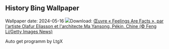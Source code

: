## History Bing Wallpaper
Wallpaper date: 2024-05-16
![](https://www.bing.com/th?id=OHR.DayOfLight_FR-FR2802585315_UHD.jpg&w=1000)Download: [Œuvre « Feelings Are Facts », par l'artiste Olafur Eliasson et l'architecte Ma Yansong, Pékin, Chine (© Feng Li/Getty Images News)](https://www.bing.com/th?id=OHR.DayOfLight_FR-FR2802585315_UHD.jpg)

Auto get programm by LtgX

